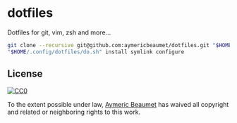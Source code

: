 # dotfiles

Dotfiles for git, vim, zsh and more...

```bash
git clone --recursive git@github.com:aymericbeaumet/dotfiles.git "$HOME/.config/dotfiles"
"$HOME/.config/dotfiles/do.sh" install symlink configure
```

## License

[![CC0](http://i.creativecommons.org/p/zero/1.0/88x31.png)](http://creativecommons.org/publicdomain/zero/1.0/)

To the extent possible under law, [Aymeric Beaumet](https://aymericbeaumet.com)
has waived all copyright and related or neighboring rights to this work.
